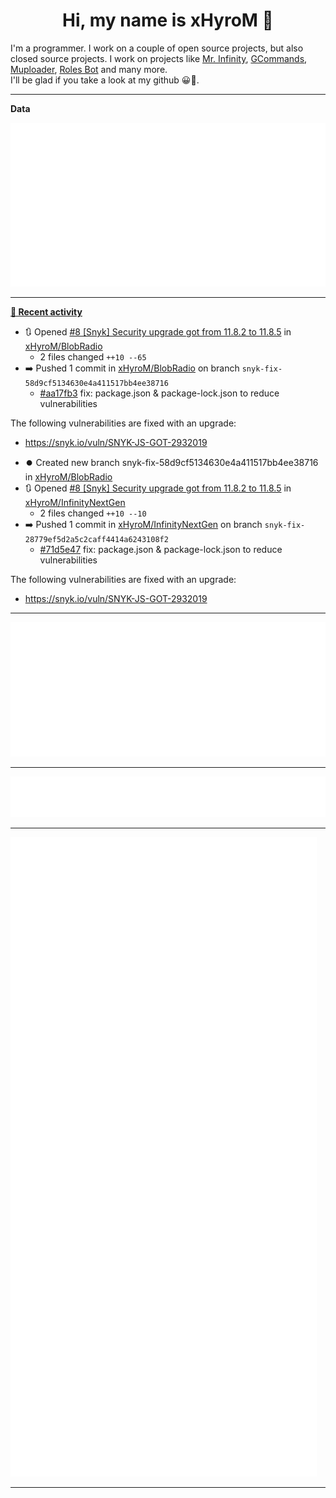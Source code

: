 <p align="center">
    <!-- <img src="https://avatars.githubusercontent.com/u/56601352" width="192" alt="hyro's pfp" /> -->
    <h1 align="center">Hi, my name is xHyroM 👋</h1>
</p>

I'm a programmer. I work on a couple of open source projects, but also closed source projects. I work on projects like [Mr. Infinity](https://discord.com/oauth2/authorize?client_id=720321585625694239&scope=bot%20applications.commands&permissions=8&redirect_uri=https://blobs.gq/imanager&prompt=consent&response_type=code), [GCommands](https://github.com/Garlic-Team/GCommands), [Muploader](https://github.com/xHyroM/Muploder), [Roles Bot](https://github.com/xHyroM/roles-bot) and many more.  
I'll be glad if you take a look at my github 😀👀.

___
**Data**

<img src="https://github.com/xHyroM/xHyroM/blob/master/.cache/base.svg">

___

**[📰 Recent activity](https://github.com/xHyroM)**
* 🔃 Opened [#8 [Snyk] Security upgrade got from 11.8.2 to 11.8.5](https://github.com/xHyroM/BlobRadio/pull/8) in [xHyroM/BlobRadio](https://github.com/xHyroM/BlobRadio)
  * 2 files changed `++10 --65`
* ➡️ Pushed 1 commit in [xHyroM/BlobRadio](https://github.com/xHyroM/BlobRadio) on branch `snyk-fix-58d9cf5134630e4a411517bb4ee38716`
  * [#aa17fb3](https://github.com/xHyroM/BlobRadio/commit/aa17fb3) fix: package.json &amp; package-lock.json to reduce vulnerabilities

The following vulnerabilities are fixed with an upgrade:
- https://snyk.io/vuln/SNYK-JS-GOT-2932019
* ⏺️ Created new branch snyk-fix-58d9cf5134630e4a411517bb4ee38716 in [xHyroM/BlobRadio](https://github.com/xHyroM/BlobRadio)
* 🔃 Opened [#8 [Snyk] Security upgrade got from 11.8.2 to 11.8.5](https://github.com/xHyroM/InfinityNextGen/pull/8) in [xHyroM/InfinityNextGen](https://github.com/xHyroM/InfinityNextGen)
  * 2 files changed `++10 --10`
* ➡️ Pushed 1 commit in [xHyroM/InfinityNextGen](https://github.com/xHyroM/InfinityNextGen) on branch `snyk-fix-28779ef5d2a5c2caff4414a6243108f2`
  * [#71d5e47](https://github.com/xHyroM/InfinityNextGen/commit/71d5e47) fix: package.json &amp; package-lock.json to reduce vulnerabilities

The following vulnerabilities are fixed with an upgrade:
- https://snyk.io/vuln/SNYK-JS-GOT-2932019


___

<img src="https://github.com/xHyroM/xHyroM/blob/master/.cache/isocalendar.svg">

___

<img src="https://github.com/xHyroM/xHyroM/blob/master/.cache/languages.svg">

___

<img src="https://github.com/xHyroM/xHyroM/blob/master/.cache/achievements.svg">

___
